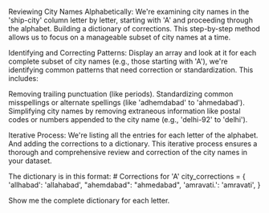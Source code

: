 Reviewing City Names Alphabetically: We're examining city names in the 'ship-city' column letter by letter, starting with 'A' and proceeding through the alphabet. Building a dictionary of corrections. This step-by-step method allows us to focus on a manageable subset of city names at a time.

Identifying and Correcting Patterns: Display an array and look at it for each complete subset of city names (e.g., those starting with 'A'), we're identifying common patterns that need correction or standardization. This includes:

Removing trailing punctuation (like periods). 
Standardizing common misspellings or alternate spellings (like 'adhemdabad' to 'ahmedabad').
Simplifying city names by removing extraneous information like postal codes or numbers appended to the city name (e.g., 'delhi-92' to 'delhi').

Iterative Process: We're listing all the entries for each letter of the alphabet. And adding the corrections to a dictionary. This iterative process ensures a thorough and comprehensive review and correction of the city names in your dataset.

The dictionary is in this format:
    # Corrections for 'A'
    city_corrections = {
        'allhabad': 'allahabad',
        "ahemdabad": "ahmedabad",
        'amravati.': 'amravati',
    }

Show me the complete dictionary for each letter. 